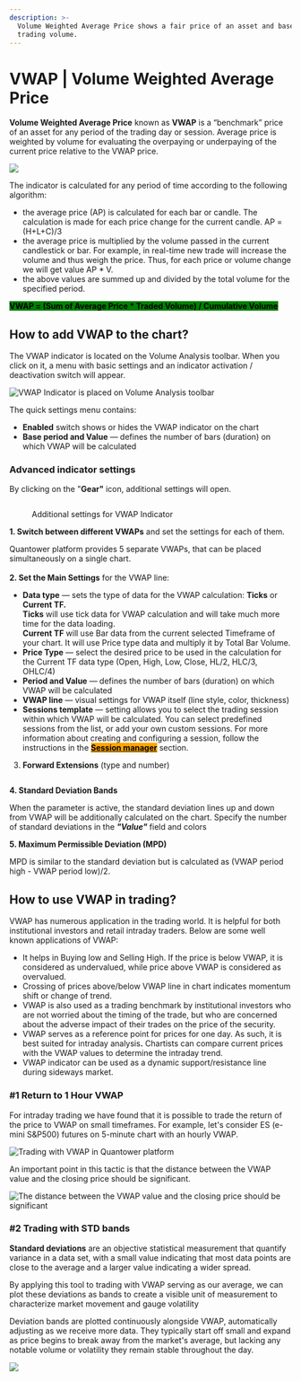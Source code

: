 ```yaml
---
description: >-
  Volume Weighted Average Price shows a fair price of an asset and based on a
  trading volume.
---
```


# VWAP | Volume Weighted Average Price

**Volume Weighted Average Price** known as **VWAP** is a “benchmark” price of an asset for any period of the trading day or session. Average price is weighted by volume for evaluating the overpaying or underpaying of the current price relative to the VWAP price.

![](../../.gitbook/assets/multiple-vwap.png)

The indicator is calculated for any period of time according to the following algorithm:

* the average price (AP) is calculated for each bar or candle. The calculation is made for each price change for the current candle.  AP = (H+L+C)/3
* the average price is multiplied by the volume passed in the current candlestick or bar. For example, in real-time new trade will increase the volume and thus weigh the price. Thus, for each price or volume change we will get value AP \* V.
* the above values are summed up and divided by the total volume for the specified period.&#x20;

&#x20;      <mark style="background-color:green;">**VWAP = (Sum of Average Price \* Traded Volume) / Cumulative Volume**</mark>

## **How to add VWAP to the chart?**

The VWAP indicator is located on the Volume Analysis toolbar. When you click on it, a menu with basic settings and an indicator activation / deactivation switch will appear.

![VWAP Indicator is placed on Volume Analysis toolbar](../../.gitbook/assets/vwap-activation.png)

The quick settings menu contains:

* **Enabled** switch shows or hides the VWAP indicator on the chart
* **Base period and Value** — defines the number of bars (duration) on which VWAP will be calculated

### Advanced indicator settings

By clicking on the "**Gear"** icon, additional settings will open.&#x20;

<figure><img src="../../.gitbook/assets/image (3) (2).png" alt=""><figcaption><p>Additional settings for VWAP Indicator</p></figcaption></figure>

**1. Switch between different VWAPs** and set the settings for each of them.

Quantower platform provides 5 separate VWAPs, that can be placed simultaneously on a single chart.\
\
**2. Set the Main Settings** for the VWAP line:

* **Data type** — sets the type of data for the VWAP calculation: **Ticks** or **Current TF.**\
  &#x20;  **Ticks** will use tick data for VWAP calculation and will take much more time for the data loading.\
  &#x20;  **Current TF** will use Bar data from the current selected Timeframe of your chart. It will use Price type data and multiply it by Total Bar Volume.
* **Price Type** — select the desired price to be used in the calculation for the Current TF data type (Open, High, Low, Close, HL/2, HLC/3, OHLC/4)
* **Period and Value** — defines the number of bars (duration) on which VWAP will be calculated
* **VWAP line** — visual settings for VWAP itself (line style, color, thickness)
* **Sessions template** — setting allows you to select the trading session within which VWAP will be calculated. You can select predefined sessions from the list, or add your own custom sessions. For more information about creating and configuring a session, follow the instructions in the [<mark style="background-color:orange;">**Session manager**</mark>](../../miscellaneous-panels/sessions-manager.md) section.

3. **Forward Extensions** (type and number)

<figure><img src="../../.gitbook/assets/image (1) (2) (3).png" alt=""><figcaption></figcaption></figure>

**4. Standard Deviation Bands**

When the parameter is active, the standard deviation lines up and down from VWAP will be additionally calculated on the chart. Specify the number of standard deviations in the _**"Value"**_ field and colors

**5. Maximum Permissible Deviation (MPD)**

MPD is similar to the standard deviation but is calculated as (VWAP period high - VWAP period low)/2.

## How to use VWAP in trading?

VWAP has numerous application in the trading world. It is helpful for both institutional investors and retail intraday traders. Below are some well known applications of VWAP:

* It helps in Buying low and Selling High. If the price is below VWAP, it is considered as undervalued, while price above VWAP is considered as overvalued.
* Crossing of prices above/below VWAP line in chart indicates momentum shift or change of trend.
* VWAP is also used as a trading benchmark by institutional investors who are not worried about the timing of the trade, but who are concerned about the adverse impact of their trades on the price of the security.
* VWAP serves as a reference point for prices for one day. As such, it is best suited for intraday analysi&#x73;**.** Chartists can compare current prices with the VWAP values to determine the intraday trend.
* VWAP indicator can be used as a dynamic support/resistance line during sideways market.

### #1 Return to 1 Hour VWAP

For intraday trading we have found that it is possible to trade the return of the price to VWAP on small timeframes. For example, let's consider ES (e-mini S\&P500) futures on 5-minute chart with an hourly VWAP.&#x20;

![Trading with VWAP in Quantower platform](../../.gitbook/assets/vwap-trading.png)

An important point in this tactic is that the distance between the VWAP value and the closing price should be significant.

![The distance between the VWAP value and the closing price should be significant ](../../.gitbook/assets/vwap-trading1.png)

### #2 Trading with STD bands

**Standard deviations** are an objective statistical measurement that quantify variance in a data set, with a small value indicating that most data points are close to the average and a larger value indicating a wider spread.&#x20;

By applying this tool to trading with VWAP serving as our average, we can plot these deviations as bands to create a visible unit of measurement to characterize market movement and gauge volatility

Deviation bands are plotted continuously alongside VWAP, automatically adjusting as we receive more data. They typically start off small and expand as price begins to break away from the market's average, but lacking any notable volume or volatility they remain stable throughout the day.

![](../../.gitbook/assets/stds-and-vwap.png)
